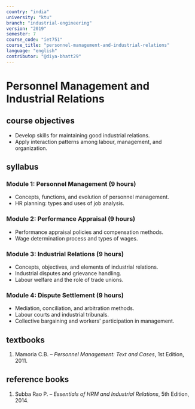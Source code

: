```yaml
---
country: "india"
university: "ktu"
branch: "industrial-engineering"
version: "2019"
semester: 7
course_code: "iet751"
course_title: "personnel-management-and-industrial-relations"
language: "english"
contributor: "@diya-bhatt29"
---
```


# Personnel Management and Industrial Relations

## course objectives
- Develop skills for maintaining good industrial relations.  
- Apply interaction patterns among labour, management, and organization.  

## syllabus

### Module 1: Personnel Management (9 hours)
- Concepts, functions, and evolution of personnel management.  
- HR planning: types and uses of job analysis.  

### Module 2: Performance Appraisal (9 hours)
- Performance appraisal policies and compensation methods.  
- Wage determination process and types of wages.  

### Module 3: Industrial Relations (9 hours)
- Concepts, objectives, and elements of industrial relations.  
- Industrial disputes and grievance handling.  
- Labour welfare and the role of trade unions.  

### Module 4: Dispute Settlement (9 hours)
- Mediation, conciliation, and arbitration methods.  
- Labour courts and industrial tribunals.  
- Collective bargaining and workers' participation in management.  

## textbooks
1. Mamoria C.B. – *Personnel Management: Text and Cases*, 1st Edition, 2011.  

## reference books
1. Subba Rao P. – *Essentials of HRM and Industrial Relations*, 5th Edition, 2014.  
